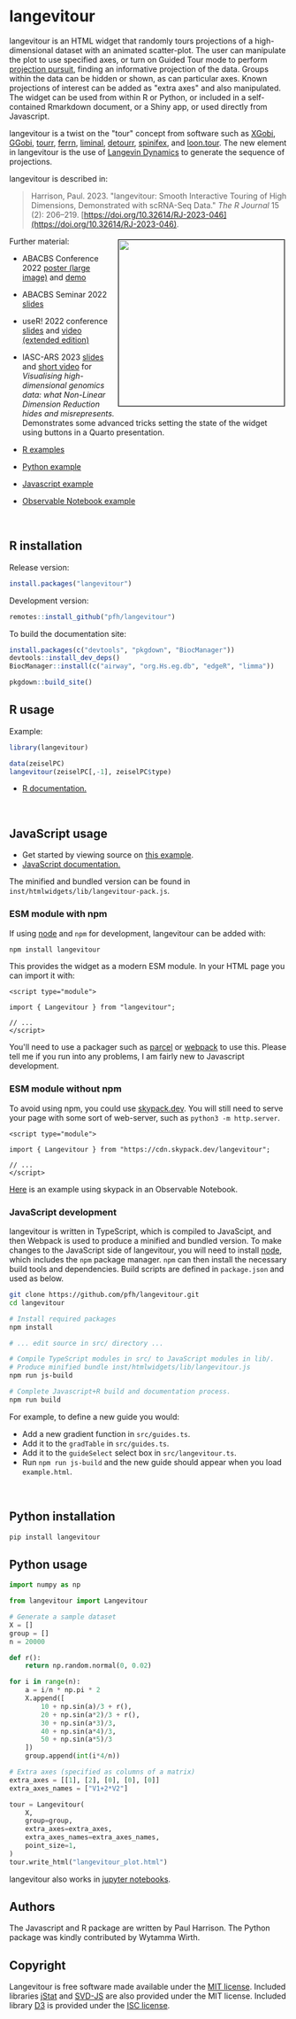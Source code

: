 # langevitour

langevitour is an HTML widget that randomly tours projections of a high-dimensional dataset with an animated scatter-plot. The user can manipulate the plot to use specified axes, or turn on Guided Tour mode to perform [projection pursuit](https://en.wikipedia.org/wiki/Projection_pursuit), finding an informative projection of the data. Groups within the data can be hidden or shown, as can particular axes. Known projections of interest can be added as "extra axes" and also manipulated. The widget can be used from within R or Python, or included in a self-contained Rmarkdown document, or a Shiny app, or used directly from Javascript.

langevitour is a twist on the "tour" concept from software such as [XGobi](http://lib.stat.cmu.edu/general/XGobi/), [GGobi](http://ggobi.org/), [tourr](http://ggobi.github.io/tourr/), [ferrn](https://huizezhang-sherry.github.io/ferrn/), [liminal](https://sa-lee.github.io/liminal/), [detourr](https://casperhart.github.io/detourr/index.html), [spinifex](https://nspyrison.github.io/spinifex/), and [loon.tour](https://great-northern-diver.github.io/loon.tourr/). The new element in langevitour is the use of [Langevin Dynamics](https://en.wikipedia.org/wiki/Langevin_dynamics) to generate the sequence of projections.

langevitour is described in:

> Harrison, Paul. 2023. "langevitour: Smooth Interactive Touring of High Dimensions, Demonstrated with scRNA-Seq Data." *The R Journal* 15 (2): 206–219. [https://doi.org/10.32614/RJ-2023-046](https://doi.org/10.32614/RJ-2023-046).

<a href="https://logarithmic.net/langevitour/2022-abacbs/" style="display: block; margin: 5px; border: 1px solid #000; float: right">
<img src="https://logarithmic.net/langevitour/2022-abacbs/abacbs-langevitour-poster-2022-small.png" width=300>
</a>

Further material:

* ABACBS Conference 2022 [poster (large image)](https://logarithmic.net/langevitour/2022-abacbs/abacbs-langevitour-poster-2022.png) and [demo](https://logarithmic.net/langevitour/2022-abacbs/)

* ABACBS Seminar 2022 [slides](https://logarithmic.net/langevitour/2022-09-abacbs/)

* useR! 2022 conference [slides](https://logarithmic.net/langevitour/2022-useR/) and [video (extended edition)](https://www.youtube.com/watch?v=vKv9P13UACw)

* IASC-ARS 2023 [slides](https://logarithmic.net/langevitour/2023-iasc-ars/) and [short video](https://www.youtube.com/watch?v=gwqU9OoFwjQ) for *Visualising high-dimensional genomics data: what Non-Linear Dimension Reduction hides and misrepresents.* Demonstrates some advanced tricks setting the state of the widget using buttons in a Quarto presentation.

* [R examples](https://logarithmic.net/langevitour/articles/examples.html)

* [Python example](https://colab.research.google.com/github/pfh/langevitour/blob/main/py/examples/langevitour.ipynb)

* [Javascript example](https://pfh.github.io/langevitour/example.html)

* [Observable Notebook example](https://observablehq.com/d/56b34c363af4dbca)

<br>

## R installation

Release version:

```r
install.packages("langevitour")
```

Development version:

```r
remotes::install_github("pfh/langevitour")
```

To build the documentation site:

```r
install.packages(c("devtools", "pkgdown", "BiocManager"))
devtools::install_dev_deps()
BiocManager::install(c("airway", "org.Hs.eg.db", "edgeR", "limma"))

pkgdown::build_site()
```

## R usage

Example:

```r
library(langevitour)

data(zeiselPC)
langevitour(zeiselPC[,-1], zeiselPC$type)
```

* [R documentation.](https://logarithmic.net/langevitour/reference/)

<br>

## JavaScript usage

* Get started by viewing source on [this example](https://pfh.github.io/langevitour/example.html).
* [JavaScript documentation.](https://logarithmic.net/langevitour/jsdoc/)

The minified and bundled version can be found in `inst/htmlwidgets/lib/langevitour-pack.js`.

### ESM module with npm

If using [node](https://nodejs.org/) and `npm` for development, langevitour can be added with:

```bash
npm install langevitour
```

This provides the widget as a modern ESM module. In your HTML page you can import it with:

```
<script type="module">

import { Langevitour } from "langevitour";

// ...
</script>
```

You'll need to use a packager such as [parcel](https://parceljs.org/) or [webpack](https://webpack.js.org/) to use this. Please tell me if you run into any problems, I am fairly new to Javascript development. 

### ESM module without npm

To avoid using npm, you could use [skypack.dev](https://skypack.dev). You will still need to serve your page with some sort of web-server, such as `python3 -m http.server`.

```
<script type="module">

import { Langevitour } from "https://cdn.skypack.dev/langevitour";

// ...
</script>
```

[Here](https://observablehq.com/d/56b34c363af4dbca) is an example using skypack in an Observable Notebook.

### JavaScript development

langevitour is written in TypeScript, which is compiled to JavaScipt, and then Webpack is used to produce a minified and bundled version. To make changes to the JavaScript side of langevitour, you will need to install [node](https://nodejs.org/), which includes the `npm` package manager. `npm` can then install the necessary build tools and dependencies. Build scripts are defined in `package.json` and used as below.

```bash
git clone https://github.com/pfh/langevitour.git
cd langevitour

# Install required packages
npm install

# ... edit source in src/ directory ...

# Compile TypeScript modules in src/ to JavaScript modules in lib/.
# Produce minified bundle inst/htmlwidgets/lib/langevitour.js
npm run js-build

# Complete Javascript+R build and documentation process.
npm run build
```

For example, to define a new guide you would:

* Add a new gradient function in `src/guides.ts`. 
* Add it to the `gradTable` in `src/guides.ts`.
* Add it to the `guideSelect` select box in `src/langevitour.ts`.
* Run `npm run js-build` and the new guide should appear when you load `example.html`.

<br>

## Python installation

```bash
pip install langevitour
```

## Python usage 

```python
import numpy as np

from langevitour import Langevitour

# Generate a sample dataset
X = []
group = []
n = 20000

def r():
    return np.random.normal(0, 0.02)

for i in range(n):
    a = i/n * np.pi * 2
    X.append([
        10 + np.sin(a)/3 + r(),
        20 + np.sin(a*2)/3 + r(),
        30 + np.sin(a*3)/3,
        40 + np.sin(a*4)/3,
        50 + np.sin(a*5)/3
    ])
    group.append(int(i*4/n))

# Extra axes (specified as columns of a matrix)
extra_axes = [[1], [2], [0], [0], [0]]
extra_axes_names = ["V1+2*V2"]

tour = Langevitour(
    X,
    group=group,
    extra_axes=extra_axes,
    extra_axes_names=extra_axes_names,
    point_size=1,
)
tour.write_html("langevitour_plot.html")
```

langevitour also works in [jupyter notebooks](https://colab.research.google.com/github/pfh/langevitour/blob/main/py/examples/langevitour.ipynb).

## Authors

The Javascript and R package are written by Paul Harrison. The Python package was kindly contributed by Wytamma Wirth.

## Copyright

Langevitour is free software made available under the [MIT license](https://github.com/pfh/langevitour/blob/main/LICENSE.md). Included libraries [jStat](https://github.com/jstat/jstat) and [SVD-JS](https://github.com/danilosalvati/svd-js) are also provided under the MIT license. Included library [D3](https://github.com/d3/d3) is provided under the [ISC license](https://github.com/d3/d3/blob/main/LICENSE).